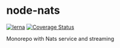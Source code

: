 # node-nats

[![lerna](https://img.shields.io/badge/maintained%20with-lerna-cc00ff.svg)](https://lerna.js.org/)
[![Coverage Status](https://coveralls.io/repos/github/i62navpm/node-nats/badge.svg?branch=master)](https://coveralls.io/github/i62navpm/node-nats?branch=master)

Monorepo with Nats service and streaming
